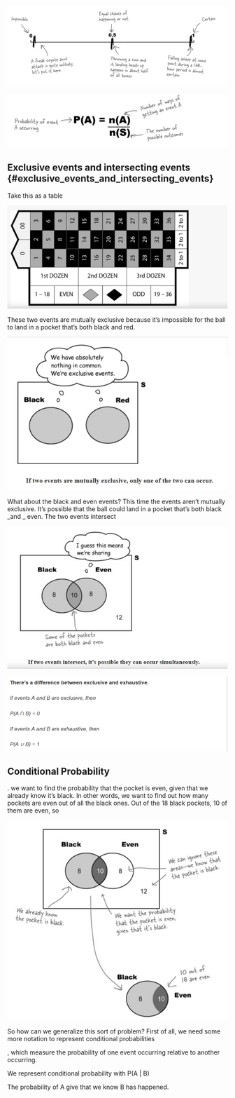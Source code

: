 ![](/assets/prob1.png)

![](/assets/prob2.png)

## Exclusive events and intersecting events {#exclusive_events_and_intersecting_events}

Take this as a table

![](/assets/prob3.png)

These two events are  mutually exclusive  because it’s impossible for the ball to land in a pocket that’s both black and red.

![](/assets/prob4.png)

What about the black and even events? This time the events aren’t mutually exclusive. It’s possible that the ball could land in a pocket that’s both black  _and  _ even. The two events  intersect

![](/assets/prob6.png)

![](/assets/prob7.png)

## **Conditional Probability**

. we want to find the probability that the pocket is even, given that we already know it’s black. In other words, we want to find out how many pockets are even out of all the black ones. Out of the 18 black pockets, 10 of them are even, so

![](/assets/prob.png)

So how can we generalize this sort of problem? First of all, we need some more notation to represent  conditional probabilities

, which measure the probability of one event occurring relative to another occurring.

We represent conditional probability with  P\(A \| B\)



 The probability of A give that we know B has happened.

